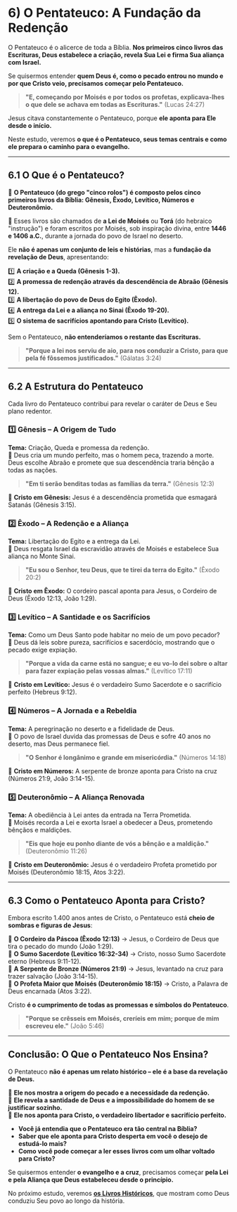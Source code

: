 # **6) O Pentateuco: A Fundação da Redenção**  

O Pentateuco é o alicerce de toda a Bíblia. **Nos primeiros cinco livros das Escrituras, Deus estabelece a criação, revela Sua Lei e firma Sua aliança com Israel.**  

Se quisermos entender **quem Deus é, como o pecado entrou no mundo e por que Cristo veio, precisamos começar pelo Pentateuco.**  

> **"E, começando por Moisés e por todos os profetas, explicava-lhes o que dele se achava em todas as Escrituras."** (Lucas 24:27)  

Jesus citava constantemente o Pentateuco, porque **ele aponta para Ele desde o início.**  

Neste estudo, veremos **o que é o Pentateuco, seus temas centrais e como ele prepara o caminho para o evangelho.**  

---

## **6.1 O Que é o Pentateuco?**  

📜 **O Pentateuco (do grego "cinco rolos") é composto pelos cinco primeiros livros da Bíblia: Gênesis, Êxodo, Levítico, Números e Deuteronômio.**  

📖 Esses livros são chamados de **a Lei de Moisés** ou **Torá** (do hebraico "instrução") e foram escritos por Moisés, sob inspiração divina, entre **1446 e 1406 a.C.**, durante a jornada do povo de Israel no deserto.  

Ele **não é apenas um conjunto de leis e histórias**, mas a **fundação da revelação de Deus**, apresentando:  

1️⃣ **A criação e a Queda (Gênesis 1-3).**  
2️⃣ **A promessa de redenção através da descendência de Abraão (Gênesis 12).**  
3️⃣ **A libertação do povo de Deus do Egito (Êxodo).**  
4️⃣ **A entrega da Lei e a aliança no Sinai (Êxodo 19-20).**  
5️⃣ **O sistema de sacrifícios apontando para Cristo (Levítico).**  

Sem o Pentateuco, **não entenderíamos o restante das Escrituras.**  

> **"Porque a lei nos serviu de aio, para nos conduzir a Cristo, para que pela fé fôssemos justificados."** (Gálatas 3:24)  

---

## **6.2 A Estrutura do Pentateuco**  

Cada livro do Pentateuco contribui para revelar o caráter de Deus e Seu plano redentor.  

### **1️⃣ Gênesis – A Origem de Tudo**  
**Tema:** Criação, Queda e promessa da redenção.  
📖 Deus cria um mundo perfeito, mas o homem peca, trazendo a morte. Deus escolhe Abraão e promete que sua descendência traria bênção a todas as nações.  

> **"Em ti serão benditas todas as famílias da terra."** (Gênesis 12:3)  

🔹 **Cristo em Gênesis:** Jesus é a descendência prometida que esmagará Satanás (Gênesis 3:15).  

### **2️⃣ Êxodo – A Redenção e a Aliança**  
**Tema:** Libertação do Egito e a entrega da Lei.  
📖 Deus resgata Israel da escravidão através de Moisés e estabelece Sua aliança no Monte Sinai.  

> **"Eu sou o Senhor, teu Deus, que te tirei da terra do Egito."** (Êxodo 20:2)  

🔹 **Cristo em Êxodo:** O cordeiro pascal aponta para Jesus, o Cordeiro de Deus (Êxodo 12:13, João 1:29).  

### **3️⃣ Levítico – A Santidade e os Sacrifícios**  
**Tema:** Como um Deus Santo pode habitar no meio de um povo pecador?  
📖 Deus dá leis sobre pureza, sacrifícios e sacerdócio, mostrando que o pecado exige expiação.  

> **"Porque a vida da carne está no sangue; e eu vo-lo dei sobre o altar para fazer expiação pelas vossas almas."** (Levítico 17:11)  

🔹 **Cristo em Levítico:** Jesus é o verdadeiro Sumo Sacerdote e o sacrifício perfeito (Hebreus 9:12).  

### **4️⃣ Números – A Jornada e a Rebeldia**  
**Tema:** A peregrinação no deserto e a fidelidade de Deus.  
📖 O povo de Israel duvida das promessas de Deus e sofre 40 anos no deserto, mas Deus permanece fiel.  

> **"O Senhor é longânimo e grande em misericórdia."** (Números 14:18)  

🔹 **Cristo em Números:** A serpente de bronze aponta para Cristo na cruz (Números 21:9, João 3:14-15).  

### **5️⃣ Deuteronômio – A Aliança Renovada**  
**Tema:** A obediência à Lei antes da entrada na Terra Prometida.  
📖 Moisés recorda a Lei e exorta Israel a obedecer a Deus, prometendo bênçãos e maldições.  

> **"Eis que hoje eu ponho diante de vós a bênção e a maldição."** (Deuteronômio 11:26)  

🔹 **Cristo em Deuteronômio:** Jesus é o verdadeiro Profeta prometido por Moisés (Deuteronômio 18:15, Atos 3:22).  

---

## **6.3 Como o Pentateuco Aponta para Cristo?**  

Embora escrito 1.400 anos antes de Cristo, o Pentateuco está **cheio de sombras e figuras de Jesus**:  

🔹 **O Cordeiro da Páscoa (Êxodo 12:13)** → Jesus, o Cordeiro de Deus que tira o pecado do mundo (João 1:29).  
🔹 **O Sumo Sacerdote (Levítico 16:32-34)** → Cristo, nosso Sumo Sacerdote eterno (Hebreus 9:11-12).  
🔹 **A Serpente de Bronze (Números 21:9)** → Jesus, levantado na cruz para trazer salvação (João 3:14-15).  
🔹 **O Profeta Maior que Moisés (Deuteronômio 18:15)** → Cristo, a Palavra de Deus encarnada (Atos 3:22).  

Cristo **é o cumprimento de todas as promessas e símbolos do Pentateuco**.  

> **"Porque se crêsseis em Moisés, creríeis em mim; porque de mim escreveu ele."** (João 5:46)  

---

## **Conclusão: O Que o Pentateuco Nos Ensina?**  

O Pentateuco **não é apenas um relato histórico – ele é a base da revelação de Deus.**  

📖 **Ele nos mostra a origem do pecado e a necessidade da redenção.**  
📖 **Ele revela a santidade de Deus e a impossibilidade do homem de se justificar sozinho.**  
📖 **Ele nos aponta para Cristo, o verdadeiro libertador e sacrifício perfeito.**  

- **Você já entendia que o Pentateuco era tão central na Bíblia?**  
- **Saber que ele aponta para Cristo desperta em você o desejo de estudá-lo mais?**  
- **Como você pode começar a ler esses livros com um olhar voltado para Cristo?**  

Se quisermos entender **o evangelho e a cruz**, precisamos começar **pela Lei e pela Aliança que Deus estabeleceu desde o princípio.**  

No próximo estudo, veremos [**os Livros Históricos**](historicos.md), que mostram como Deus conduziu Seu povo ao longo da história.  
